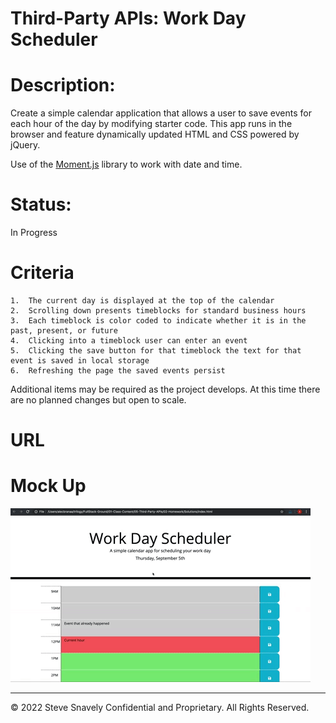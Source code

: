 # Third-Party APIs: Work Day Scheduler

# Description:
 
Create a simple calendar application that allows a user to save events for each hour of the day by modifying starter code. This app runs in the browser and feature dynamically updated HTML and CSS powered by jQuery.

Use of the [Moment.js](https://momentjs.com/) library to work with date and time. 

# Status:
In Progress 

# Criteria

    1.  The current day is displayed at the top of the calendar
    2.  Scrolling down presents timeblocks for standard business hours
    3.  Each timeblock is color coded to indicate whether it is in the past, present, or future
    4.  Clicking into a timeblock user can enter an event
    5.  Clicking the save button for that timeblock the text for that event is saved in local storage
    6.  Refreshing the page the saved events persist
   

Additional items may be required as the project develops. At this time there are no planned changes but open to scale.

# URL


# Mock Up
<img src="./assets/images/05-third-party-apis-homework-demo.gif">

---
© 2022 Steve Snavely Confidential and Proprietary. All Rights Reserved.
